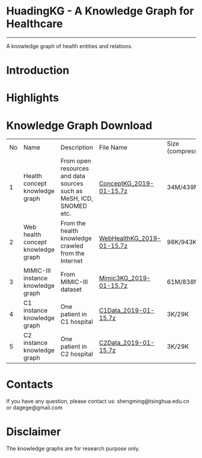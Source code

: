 <html>
<head>
</head>
<body>
  <h1>HuadingKG - A Knowledge Graph for Healthcare</h1>
  <hr/>
  A knowledge graph of health entities and relations.
  
  <h1>Introduction</h1>
  
  <h1>Highlights</h1>
  
  <h1>Knowledge Graph Download</h1>
  <table>
    <tr><td>No</td><td>Name</td><td>Description</td><td>File Name</td><td>Size (compressed/original)</td></tr>
	<tr>
	  <td>1</td>
	  <td>Health concept knowledge graph</td>
	  <td>From open resources and data sources such as MeSH, ICD, SNOMED etc.</td>
	  <td><a href="http://180.76.145.135:8888/fu/filedownload?fileID=2bbf39fd6b7d47ca91e82bba73e7644d">ConceptKG_2019-01-15.7z</a></td>
	  <td>34M/439M</td>
	</tr>
	<tr>
	  <td>2</td>
	  <td>Web health concept knowledge graph</td>
	  <td>From the health knowledge crawled from the Internet</td>
	  <td><a href="http://180.76.145.135:8888/fu/filedownload?fileID=86aa4dedd4ff4d67a03e45b23aadb7e3">WebHealthKG_2019-01-15.7z</a></td>
	  <td>98K/943K</td>
	</tr>
	<tr>
	  <td>3</td>
	  <td>MIMIC-III instance knowledge graph</td>
	  <td>From MIMIC-III dataset</td>
	  <td><a href="http://180.76.145.135:8888/fu/filedownload?fileID=f0367a7e4fcb4c23a694b9ff5ca88005">Mimic3KG_2019-01-15.7z</a></td>
	  <td>61M/838M</td>
	</tr>
	<tr>
	  <td>4</td>
	  <td>C1 instance knowledge graph</td>
	  <td>One patient in C1 hospital</td>
	  <td><a href="http://180.76.145.135:8888/fu/filedownload?fileID=137d8b9caca5409a9ece8c25d3b66d29">C1Data_2019-01-15.7z</a></td>
	  <td>3K/29K</td>
	</tr>
	<tr>
	  <td>5</td>
	  <td>C2 instance knowledge graph</td>
	  <td>One patient in C2 hospital</td>
	  <td><a href="http://180.76.145.135:8888/fu/filedownload?fileID=93a9e95c1d384ccb8520a154a5dbf9a3">C2Data_2019-01-15.7z</a></td>
	  <td>3K/29K</td>
	</tr>
  </table>
  <h1>Contacts</h1>
  <p>If you have any question, please contact us: shengming@tsinghua.edu.cn or dagege@gmail.com</p>
  
  <h1>Disclaimer</h1>
  <p>The knowledge graphs are for research purpose only.</p>
</body>
</html>
